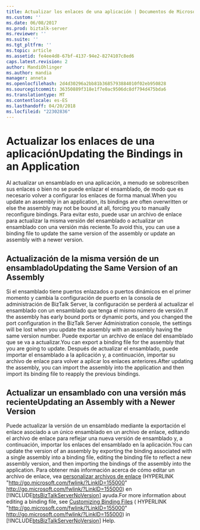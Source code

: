 ```yaml
---
title: Actualizar los enlaces de una aplicación | Documentos de Microsoft
ms.custom: ''
ms.date: 06/08/2017
ms.prod: biztalk-server
ms.reviewer: ''
ms.suite: ''
ms.tgt_pltfrm: ''
ms.topic: article
ms.assetid: fe4ee4d8-67bf-4137-94e2-8274107c8ed6
caps.latest.revision: 2
author: MandiOhlinger
ms.author: mandia
manager: anneta
ms.openlocfilehash: 2d4d30296a2bb81b3685793884010f02eb950828
ms.sourcegitcommit: 36350889f318e1f7e0ac9506dc8df794d475bda6
ms.translationtype: MT
ms.contentlocale: es-ES
ms.lasthandoff: 04/20/2018
ms.locfileid: "22302836"
---
```

# <a name="updating-the-bindings-in-an-application"></a><span data-ttu-id="3d18f-102">Actualizar los enlaces de una aplicación</span><span class="sxs-lookup"><span data-stu-id="3d18f-102">Updating the Bindings in an Application</span></span>
<span data-ttu-id="3d18f-103">Al actualizar un ensamblado en una aplicación, a menudo se sobrescriben sus enlaces o bien no se puede enlazar el ensamblado, de modo que es necesario volver a configurar los enlaces de forma manual.</span><span class="sxs-lookup"><span data-stu-id="3d18f-103">When you update an assembly in an application, its bindings are often overwritten or else the assembly may not be bound at all, forcing you to manually reconfigure bindings.</span></span> <span data-ttu-id="3d18f-104">Para evitar esto, puede usar un archivo de enlace para actualizar la misma versión del ensamblado o actualizar un ensamblado con una versión más reciente.</span><span class="sxs-lookup"><span data-stu-id="3d18f-104">To avoid this, you can use a binding file to update the same version of the assembly or update an assembly with a newer version.</span></span>  
  
## <a name="updating-the-same-version-of-an-assembly"></a><span data-ttu-id="3d18f-105">Actualización de la misma versión de un ensamblado</span><span class="sxs-lookup"><span data-stu-id="3d18f-105">Updating the Same Version of an Assembly</span></span>  
 <span data-ttu-id="3d18f-106">Si el ensamblado tiene puertos enlazados o puertos dinámicos en el primer momento y cambia la configuración de puerto en la consola de administración de BizTalk Server, la configuración se perderá al actualizar el ensamblado con un ensamblado que tenga el mismo número de versión.</span><span class="sxs-lookup"><span data-stu-id="3d18f-106">If the assembly has early bound ports or dynamic ports, and you changed the port configuration in the BizTalk Server Administration console, the settings will be lost when you update the assembly with an assembly having the same version number.</span></span> <span data-ttu-id="3d18f-107">Puede exportar un archivo de enlace del ensamblado que se va a actualizar.</span><span class="sxs-lookup"><span data-stu-id="3d18f-107">You can export a binding file for the assembly that you are going to update.</span></span> <span data-ttu-id="3d18f-108">Después de actualizar el ensamblado, puede importar el ensamblado a la aplicación y, a continuación, importar su archivo de enlace para volver a aplicar los enlaces anteriores.</span><span class="sxs-lookup"><span data-stu-id="3d18f-108">After updating the assembly, you can import the assembly into the application and then import its binding file to reapply the previous bindings.</span></span>  
  
## <a name="updating-an-assembly-with-a-newer-version"></a><span data-ttu-id="3d18f-109">Actualizar un ensamblado con una versión más reciente</span><span class="sxs-lookup"><span data-stu-id="3d18f-109">Updating an Assembly with a Newer Version</span></span>  
 <span data-ttu-id="3d18f-110">Puede actualizar la versión de un ensamblado mediante la exportación el enlace asociado a un único ensamblado en un archivo de enlace, editando el archivo de enlace para reflejar una nueva versión de ensamblado y, a continuación, importar los enlaces del ensamblado en la aplicación.</span><span class="sxs-lookup"><span data-stu-id="3d18f-110">You can update the version of an assembly by exporting the binding associated with a single assembly into a binding file, editing the binding file to reflect a new assembly version, and then importing the bindings of the assembly into the application.</span></span> <span data-ttu-id="3d18f-111">Para obtener más información acerca de cómo editar un archivo de enlace, vea [personalizar archivos de enlace](http://go.microsoft.com/fwlink/?LinkID=155000) (HYPERLINK "http://go.microsoft.com/fwlink/?LinkID=155000" http://go.microsoft.com/fwlink/?LinkID=155000) en [!INCLUDE[btsBizTalkServerNoVersion](../includes/btsbiztalkservernoversion-md.md)] ayuda.</span><span class="sxs-lookup"><span data-stu-id="3d18f-111">For more information about editing a binding file, see [Customizing Binding Files](http://go.microsoft.com/fwlink/?LinkID=155000) ( HYPERLINK "http://go.microsoft.com/fwlink/?LinkID=155000" http://go.microsoft.com/fwlink/?LinkID=155000) in [!INCLUDE[btsBizTalkServerNoVersion](../includes/btsbiztalkservernoversion-md.md)] Help.</span></span>